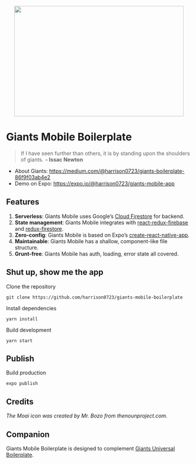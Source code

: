 <p align="center">
  <img width="460" height="300" src="https://cdn-images-1.medium.com/max/800/1*grVJDnpHQsEC-q1MfewTVQ.png">
</p>
<p align="center">
  <i></i>
</p>

# Giants Mobile Boilerplate
>If I have seen further than others, it is by standing upon the shoulders of giants.  **- Issac Newton**

* About Giants: https://medium.com/@harrison0723/giants-boilerplate-86f9f03ab4e2
* Demo on Expo: https://expo.io/@harrison0723/giants-mobile-app

## Features
1. **Serverless**: Giants Mobile uses Google’s [Cloud Firestore](https://firebase.google.com/docs/firestore/) for backend.
2. **State management**: Giants Mobile integrates with [react-redux-firebase](https://github.com/prescottprue/react-redux-firebase) and [redux-firestore](https://github.com/prescottprue/redux-firestore).
3. **Zero-config**: Giants Mobile is based on Expo’s [create-react-native-app](https://github.com/react-community/create-react-native-app).
4. **Maintainable**: Giants Mobile has a shallow, component-like file structure.
5. **Grunt-free**: Giants Mobile has auth, loading, error state all covered.

## Shut up, show me the app
Clone the repository
```
git clone https://github.com/harrison0723/giants-mobile-boilerplate
```
Install dependencies
```
yarn install
```
Build development
```
yarn start
```

## Publish
Build production
```
expo publish
```

## Credits
_The Moai icon was created by Mr. Bozo from thenounproject.com._

## Companion
Giants Mobile Boilerplate is designed to complement [Giants Universal Boilerplate](https://github.com/harrison0723/giants-universal-boilerplate).
